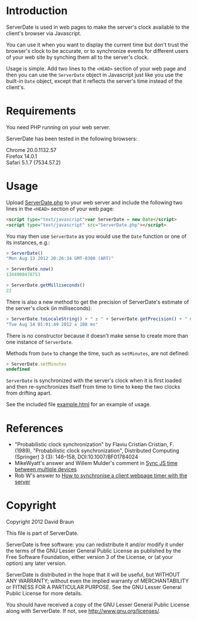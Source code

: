 # Introduction

ServerDate is used in web pages to make the server's clock available to the
client's browser via Javascript.

You can use it when you want to display the current time but don't trust the
browser's clock to be accurate, or to synchronize events for different users of
your web site by synching them all to the server's clock.

Usage is simple.  Add two lines to the `<HEAD>` section of your web page and
then you can use the `ServerDate` object in Javascript just like you use the
built-in `Date` object, except that it reflects the server's time instead of the
client's.

# Requirements

You need PHP running on your web server.

ServerDate has been tested in the following browsers:

Chrome 20.0.1132.57  
Firefox 14.0.1  
Safari 5.1.7 (7534.57.2)  

# Usage

Upload [ServerDate.php](https://github.com/BallBearing/ServerDate/blob/master/ServerDate.php)
to your web server and include the following two lines in the `<HEAD>` section
of your web page:

```html
<script type="text/javascript">var ServerDate = new Date</script>
<script type="text/javascript" src="ServerDate.php"></script>
```

You may then use `ServerDate` as you would use the `Date` function or one of its
instances, e.g.:

```javascript
> ServerDate()
"Mon Aug 13 2012 20:26:34 GMT-0300 (ART)"

> ServerDate.now()
1344900478753

> ServerDate.getMilliseconds()
22
```

There is also a new method to get the precision of ServerDate's estimate of the
server's clock (in milliseconds):

```javascript
> ServerDate.toLocaleString() + " ± " + ServerDate.getPrecision() + " ms"
"Tue Aug 14 01:01:49 2012 ± 108 ms"
```
	
There is no constructor because it doesn't make sense to create more than one
instance of `ServerDate`.

Methods from `Date` to change the time, such as `setMinutes`, are not defined:

```javascript
> ServerDate.setMinutes
undefined
```

`ServerDate` is synchronized with the server's clock when it is first loaded and
then re-synchronizes itself from time to time to keep the two clocks from
drifting apart.

See the included file [example.html](https://github.com/BallBearing/ServerDate/blob/master/example.html)
for an example of usage.
    
# References

* "Probabilistic clock synchronization" by Flaviu Cristian
Cristian, F. (1989), "Probabilistic clock synchronization", Distributed
Computing (Springer) 3 (3): 146–158, DOI:10.1007/BF01784024
* MikeWyatt's answer and Willem Mulder's comment in [Sync JS time between
multiple devices](http://stackoverflow.com/questions/10585910/sync-js-time-between-multiple-devices)
* Rob W's answer to [How to synchronise a client webpage timer with the server](http://stackoverflow.com/questions/9350928/how-to-synchronise-a-client-webpage-timer-with-the-server)

# Copyright

Copyright 2012 David Braun

This file is part of ServerDate.

ServerDate is free software: you can redistribute it and/or modify it under the
terms of the GNU Lesser General Public License as published by the Free Software
Foundation, either version 3 of the License, or (at your option) any later
version.

ServerDate is distributed in the hope that it will be useful, but WITHOUT ANY
WARRANTY; without even the implied warranty of MERCHANTABILITY or FITNESS FOR A
PARTICULAR PURPOSE.  See the GNU Lesser General Public License for more details.

You should have received a copy of the GNU Lesser General Public License along
with ServerDate.  If not, see <http://www.gnu.org/licenses/>.
